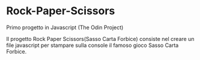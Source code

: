 # Rock-Paper-Scissors
Primo progetto in Javascript (The Odin Project)

Il progetto Rock Paper Scissors(Sasso Carta Forbice) consiste nel creare un file javascript
per stampare sulla console il famoso gioco Sasso Carta Forbice.